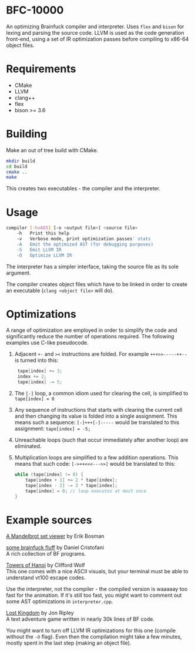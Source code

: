 # BFC-10000

An optimizing Brainfuck compiler and interpreter. Uses `flex` and `bison` for lexing and parsing the source code.
LLVM is used as the code generation front-end, using a set of IR optimization passes before compiling to x86-64 object files. 

# Requirements

- CMake
- LLVM
- clang++
- flex
- bison >= 3.6

# Building

Make an out of tree build with CMake.

```sh
mkdir build
cd build
cmake ..
make
```

This creates two executables - the compiler and the interpreter.

# Usage

```sh
compiler [-hvAOS] [-o <output file>] <source file>
	-h	 Print this help
	-v	 Verbose mode, print optimization passes' stats
	-A	 Emit the optimized AST (for debugging purposes)
	-S	 Emit LLVM IR
	-O	 Optimize LLVM IR
```

The interpreter has a simpler interface, taking the source file as its sole argument.<br>

The compiler creates object files which have to be linked in order to create an executable (`clang <object file>` will do).

# Optimizations

A range of optimization are employed in order to simplify the code and significantly reduce the number of operations required.
The following examples use C-like pseudocode.

1. Adjacent `+-` and `><` instructions are folded. For example `+++>>-----++--` is turned into this:
    
   ```c
    tape[index] += 3;
    index += 2;
    tape[index] -= 5;
    ```

1. The `[-]` loop, a common idiom used for clearing the cell, is simplified to `tape[index] = 0`

1. Any sequence of instructions that starts with clearing the current cell and then changing its value is folded into a single assignment. 
   This means such a sequence: `[-]+++[-]-----` would be translated to this assignment: `tape[index] = -5;` 
   
1. Unreachable loops (such that occur immediately after another loop) are eliminated.

1. Multiplication loops are simplified to a few addition operations. This means that such code: `[->++<<<--->>]` would be translated to this:

    ```c
    while (tape[index] != 0) {
        tape[index + 1] += 2 * tape[index];
        tape[index - 2] -= 3 * tape[index];
        tape[index] = 0; // loop executes at most once
    }
    ```

# Example sources

[A Mandelbrot set viewer](https://raw.githubusercontent.com/sci4me/JBFJit/master/progs/mand.bf) by Erik Bosman

[some brainfuck fluff](http://www.hevanet.com/cristofd/brainfuck/) by Daniel Cristofani <br>
A rich collection of BF programs.

[Towers of Hanoi](http://www.clifford.at/bfcpu/hanoi.html) by Clifford Wolf<br>
This one comes with a nice ASCII visuals, but your terminal must be able to understand vt100 escape codes.

Use the interpreter, not the compiler - the compiled version is waaaaay too fast for the animation.
If it's still too fast, you might want to comment out some AST optimizations in `interpreter.cpp`.

[Lost Kingdom](https://jonripley.com/i-fiction/games/LostKingdomBF.html) by Jon Ripley<br>
A text adventure game written in nearly 30k lines of BF code.

You might want to turn off LLVM IR optimizations for this one (compile without the `-O` flag). 
Even then the compilation might take a few minutes, mostly spent in the last step (making an object file).

